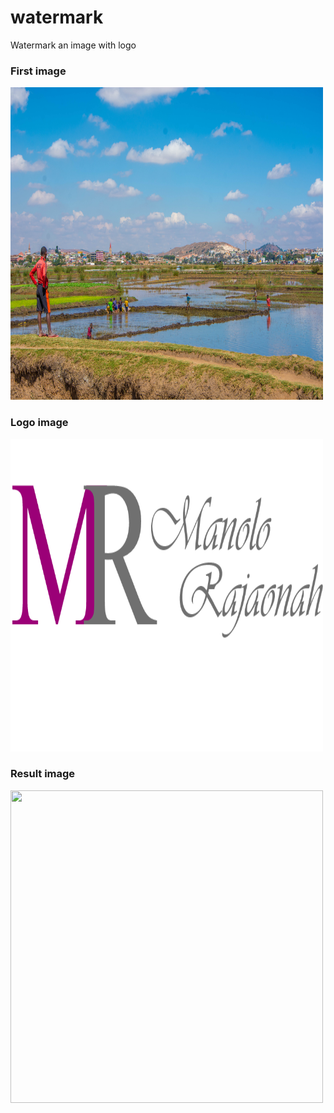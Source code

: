 # watermark
Watermark an image with logo

<h3>First image </h3>
<img src="DSC_7938.jpg" style="width: 500px;height :500px">
<h3>Logo image </h3>
<img src="water_dark.png" style="width: 500px;height :500px">
<h3>Result image </h3>
<img src="image_resultante.jpg" style="width: 500px;height :500px">
